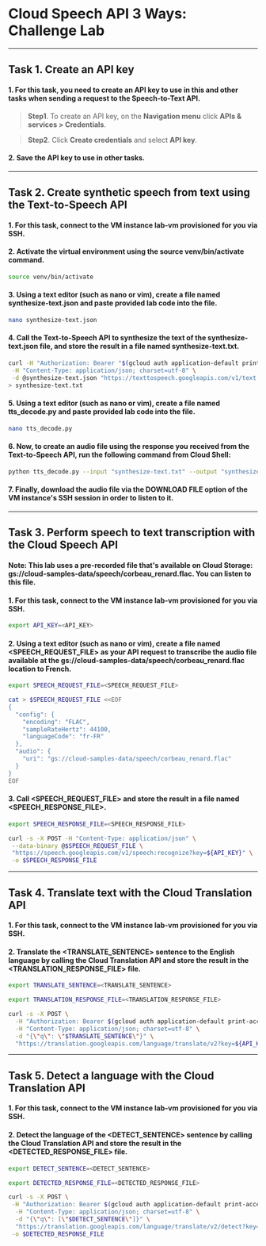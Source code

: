 # Cloud Speech API 3 Ways: Challenge Lab

---

## Task 1. Create an API key

#### 1. For this task, you need to create an API key to use in this and other tasks when sending a request to the Speech-to-Text API.

> **Step1**. To create an API key, on the **Navigation menu** click **APIs & services > Credentials**.

> **Step2**. Click **Create credentials** and select **API key**.

#### 2. Save the API key to use in other tasks.

---

## Task 2. Create synthetic speech from text using the Text-to-Speech API

#### 1. For this task, connect to the VM instance lab-vm provisioned for you via SSH.

#### 2. Activate the virtual environment using the source venv/bin/activate command.

```bash
source venv/bin/activate
```

#### 3. Using a text editor (such as nano or vim), create a file named synthesize-text.json and paste provided lab code into the file.

```bash
nano synthesize-text.json
```

#### 4. Call the Text-to-Speech API to synthesize the text of the synthesize-text.json file, and store the result in a file named synthesize-text.txt.

```bash
curl -H "Authorization: Bearer "$(gcloud auth application-default print-access-token) \
 -H "Content-Type: application/json; charset=utf-8" \
 -d @synthesize-text.json "https://texttospeech.googleapis.com/v1/text:synthesize" \
> synthesize-text.txt
```

#### 5. Using a text editor (such as nano or vim), create a file named tts_decode.py and paste provided lab code into the file.

```bash
nano tts_decode.py
```

#### 6. Now, to create an audio file using the response you received from the Text-to-Speech API, run the following command from Cloud Shell:

```bash
python tts_decode.py --input "synthesize-text.txt" --output "synthesize-text-audio.mp3"
```

#### 7. Finally, download the audio file via the DOWNLOAD FILE option of the VM instance's SSH session in order to listen to it.

---

## Task 3. Perform speech to text transcription with the Cloud Speech API

#### Note: This lab uses a pre-recorded file that's available on Cloud Storage: gs://cloud-samples-data/speech/corbeau_renard.flac. You can listen to this file.

#### 1. For this task, connect to the VM instance lab-vm provisioned for you via SSH.

```bash
export API_KEY=<API_KEY>
```

#### 2. Using a text editor (such as nano or vim), create a file named <SPEECH_REQUEST_FILE> as your API request to transcribe the audio file available at the gs://cloud-samples-data/speech/corbeau_renard.flac location to French.

```bash
export SPEECH_REQUEST_FILE=<SPEECH_REQUEST_FILE>
```

```bash
cat > $SPEECH_REQUEST_FILE <<EOF
{
  "config": {
    "encoding": "FLAC",
    "sampleRateHertz": 44100,
    "languageCode": "fr-FR"
  },
  "audio": {
    "uri": "gs://cloud-samples-data/speech/corbeau_renard.flac"
  }
}
EOF
```

#### 3. Call <SPEECH_REQUEST_FILE> and store the result in a file named <SPEECH_RESPONSE_FILE>.

```bash
export SPEECH_RESPONSE_FILE=<SPEECH_RESPONSE_FILE>
```

```bash
curl -s -X POST -H "Content-Type: application/json" \
 --data-binary @$SPEECH_REQUEST_FILE \
 "https://speech.googleapis.com/v1/speech:recognize?key=${API_KEY}" \
 -o $SPEECH_RESPONSE_FILE
```

---

## Task 4. Translate text with the Cloud Translation API

#### 1. For this task, connect to the VM instance lab-vm provisioned for you via SSH.

#### 2. Translate the <TRANSLATE_SENTENCE> sentence to the English language by calling the Cloud Translation API and store the result in the <TRANSLATION_RESPONSE_FILE> file.

```bash
export TRANSLATE_SENTENCE=<TRANSLATE_SENTENCE>
```

```bash
export TRANSLATION_RESPONSE_FILE=<TRANSLATION_RESPONSE_FILE>
```

```bash
curl -s -X POST \
  -H "Authorization: Bearer $(gcloud auth application-default print-access-token)" \
  -H "Content-Type: application/json; charset=utf-8" \
  -d "{\"q\": \"$TRANSLATE_SENTENCE\"}" \
  "https://translation.googleapis.com/language/translate/v2?key=${API_KEY}&source=ja&target=en" > $TRANSLATION_RESPONSE_FILE
```

---

## Task 5. Detect a language with the Cloud Translation API

#### 1. For this task, connect to the VM instance lab-vm provisioned for you via SSH.

#### 2. Detect the language of the <DETECT_SENTENCE> sentence by calling the Cloud Translation API and store the result in the <DETECTED_RESPONSE_FILE> file.

```bash
export DETECT_SENTENCE=<DETECT_SENTENCE>
```

```bash
export DETECTED_RESPONSE_FILE=<DETECTED_RESPONSE_FILE>
```

```bash
curl -s -X POST \
 -H "Authorization: Bearer $(gcloud auth application-default print-access-token)" \
  -H "Content-Type: application/json; charset=utf-8" \
  -d "{\"q\": [\"$DETECT_SENTENCE\"]}" \
  "https://translation.googleapis.com/language/translate/v2/detect?key=${API_KEY}" \
 -o $DETECTED_RESPONSE_FILE
```
